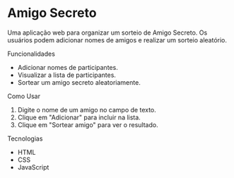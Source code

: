 # Amigo Secreto


Uma aplicação web para organizar um sorteio de Amigo Secreto. Os usuários podem adicionar nomes de amigos e realizar um sorteio aleatório.

Funcionalidades
- Adicionar nomes de participantes.
- Visualizar a lista de participantes.
- Sortear um amigo secreto aleatoriamente.

Como Usar
1. Digite o nome de um amigo no campo de texto.
2. Clique em "Adicionar" para incluir na lista.
3. Clique em "Sortear amigo" para ver o resultado.


Tecnologias
- HTML
- CSS
- JavaScript
